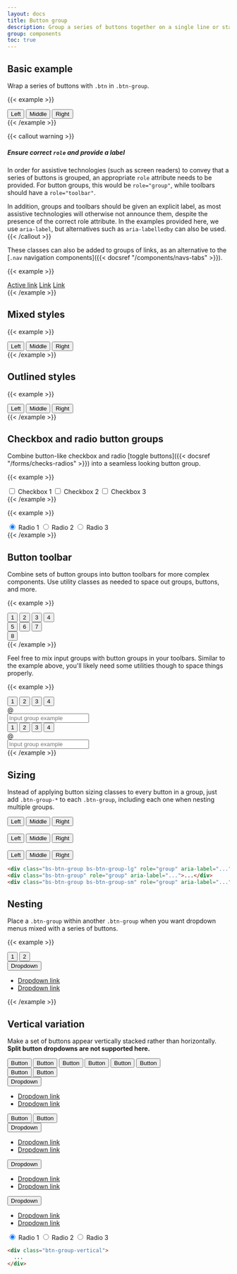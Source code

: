 ```yaml
---
layout: docs
title: Button group
description: Group a series of buttons together on a single line or stack them in a vertical column.
group: components
toc: true
---
```


## Basic example

Wrap a series of buttons with `.btn` in `.btn-group`.

{{< example >}}
<div class="bs-btn-group" role="group" aria-label="Basic example">
  <button type="button" class="bs-btn bs-btn-primary">Left</button>
  <button type="button" class="bs-btn bs-btn-primary">Middle</button>
  <button type="button" class="bs-btn bs-btn-primary">Right</button>
</div>
{{< /example >}}

{{< callout warning >}}
##### Ensure correct `role` and provide a label

In order for assistive technologies (such as screen readers) to convey that a series of buttons is grouped, an appropriate `role` attribute needs to be provided. For button groups, this would be `role="group"`, while toolbars should have a `role="toolbar"`.

In addition, groups and toolbars should be given an explicit label, as most assistive technologies will otherwise not announce them, despite the presence of the correct role attribute. In the examples provided here, we use `aria-label`, but alternatives such as `aria-labelledby` can also be used.
{{< /callout >}}

These classes can also be added to groups of links, as an alternative to the [`.nav` navigation components]({{< docsref "/components/navs-tabs" >}}).

{{< example >}}
<div class="bs-btn-group">
  <a href="#" class="bs-btn bs-btn-primary active" aria-current="page">Active link</a>
  <a href="#" class="bs-btn bs-btn-primary">Link</a>
  <a href="#" class="bs-btn bs-btn-primary">Link</a>
</div>
{{< /example >}}

## Mixed styles

{{< example >}}
<div class="bs-btn-group" role="group" aria-label="Basic mixed styles example">
  <button type="button" class="bs-btn bs-btn-danger">Left</button>
  <button type="button" class="bs-btn bs-btn-warning">Middle</button>
  <button type="button" class="bs-btn bs-btn-success">Right</button>
</div>
{{< /example >}}

## Outlined styles

{{< example >}}
<div class="bs-btn-group" role="group" aria-label="Basic outlined example">
  <button type="button" class="bs-btn bs-btn-outline-primary">Left</button>
  <button type="button" class="bs-btn bs-btn-outline-primary">Middle</button>
  <button type="button" class="bs-btn bs-btn-outline-primary">Right</button>
</div>
{{< /example >}}

## Checkbox and radio button groups

Combine button-like checkbox and radio [toggle buttons]({{< docsref "/forms/checks-radios" >}}) into a seamless looking button group.

{{< example >}}
<div class="bs-btn-group" role="group" aria-label="Basic checkbox toggle button group">
  <input type="checkbox" class="bs-btn-check" id="btncheck1" autocomplete="off">
  <label class="bs-btn bs-btn-outline-primary" for="btncheck1">Checkbox 1</label>

  <input type="checkbox" class="bs-btn-check" id="btncheck2" autocomplete="off">
  <label class="btn btn-outline-primary" for="btncheck2">Checkbox 2</label>

  <input type="checkbox" class="bs-btn-check" id="btncheck3" autocomplete="off">
  <label class="bs-btn bs-btn-outline-primary" for="btncheck3">Checkbox 3</label>
</div>
{{< /example >}}

{{< example >}}
<div class="bs-btn-group" role="group" aria-label="Basic radio toggle button group">
  <input type="radio" class="bs-btn-check" name="btnradio" id="btnradio1" autocomplete="off" checked>
  <label class="bs-btn bs-btn-outline-primary" for="btnradio1">Radio 1</label>

  <input type="radio" class="bs-btn-check" name="btnradio" id="btnradio2" autocomplete="off">
  <label class="bs-btn bs-btn-outline-primary" for="btnradio2">Radio 2</label>

  <input type="radio" class="bs-btn-check" name="btnradio" id="btnradio3" autocomplete="off">
  <label class="bs-btn bs-btn-outline-primary" for="btnradio3">Radio 3</label>
</div>
{{< /example >}}

## Button toolbar

Combine sets of button groups into button toolbars for more complex components. Use utility classes as needed to space out groups, buttons, and more.

{{< example >}}
<div class="bs-btn-toolbar" role="toolbar" aria-label="Toolbar with button groups">
  <div class="bs-btn-group me-2" role="group" aria-label="First group">
    <button type="button" class="bs-btn bs-btn-primary">1</button>
    <button type="button" class="bs-btn bs-btn-primary">2</button>
    <button type="button" class="bs-btn bs-btn-primary">3</button>
    <button type="button" class="bs-btn bs-btn-primary">4</button>
  </div>
  <div class="bs-btn-group me-2" role="group" aria-label="Second group">
    <button type="button" class="bs-btn bs-btn-secondary">5</button>
    <button type="button" class="bs-btn bs-btn-secondary">6</button>
    <button type="button" class="bs-btn bs-btn-secondary">7</button>
  </div>
  <div class="bs-btn-group" role="group" aria-label="Third group">
    <button type="button" class="bs-btn bs-btn-info">8</button>
  </div>
</div>
{{< /example >}}

Feel free to mix input groups with button groups in your toolbars. Similar to the example above, you'll likely need some utilities though to space things properly.

{{< example >}}
<div class="bs-btn-toolbar mb-3" role="toolbar" aria-label="Toolbar with button groups">
  <div class="bs-btn-group me-2" role="group" aria-label="First group">
    <button type="button" class="bs-btn bs-btn-outline-secondary">1</button>
    <button type="button" class="bs-btn bs-btn-outline-secondary">2</button>
    <button type="button" class="bs-btn bs-btn-outline-secondary">3</button>
    <button type="button" class="bs-btn bs-btn-outline-secondary">4</button>
  </div>
  <div class="bs-input-group">
    <div class="bs-input-group-text" id="btnGroupAddon">@</div>
    <input type="text" class="bs-form-control" placeholder="Input group example" aria-label="Input group example" aria-describedby="btnGroupAddon">
  </div>
</div>

<div class="bs-btn-toolbar justify-content-between" role="toolbar" aria-label="Toolbar with button groups">
  <div class="bs-btn-group" role="group" aria-label="First group">
    <button type="button" class="bs-btn bs-btn-outline-secondary">1</button>
    <button type="button" class="bs-btn bs-btn-outline-secondary">2</button>
    <button type="button" class="bs-btn bs-btn-outline-secondary">3</button>
    <button type="button" class="bs-btn bs-btn-outline-secondary">4</button>
  </div>
  <div class="bs-input-group">
    <div class="bs-input-group-text" id="btnGroupAddon2">@</div>
    <input type="text" class="bs-form-control" placeholder="Input group example" aria-label="Input group example" aria-describedby="btnGroupAddon2">
  </div>
</div>
{{< /example >}}

## Sizing

Instead of applying button sizing classes to every button in a group, just add `.btn-group-*` to each `.btn-group`, including each one when nesting multiple groups.

<div class="bd-example">
  <div class="bs-btn-group bs-btn-group-lg" role="group" aria-label="Large button group">
    <button type="button" class="bs-btn bs-btn-outline-dark">Left</button>
    <button type="button" class="bs-btn bs-btn-outline-dark">Middle</button>
    <button type="button" class="bs-btn bs-btn-outline-dark">Right</button>
  </div>
  <br>
  <div class="bs-btn-group" role="group" aria-label="Default button group">
    <button type="button" class="bs-btn bs-btn-outline-dark">Left</button>
    <button type="button" class="bs-btn bs-btn-outline-dark">Middle</button>
    <button type="button" class="bs-btn bs-btn-outline-dark">Right</button>
  </div>
  <br>
  <div class="bs-btn-group bs-btn-group-sm" role="group" aria-label="Small button group">
    <button type="button" class="bs-btn bs-btn-outline-dark">Left</button>
    <button type="button" class="bs-btn bs-btn-outline-dark">Middle</button>
    <button type="button" class="bs-btn bs-btn-outline-dark">Right</button>
  </div>
</div>

```html
<div class="bs-btn-group bs-btn-group-lg" role="group" aria-label="...">...</div>
<div class="bs-btn-group" role="group" aria-label="...">...</div>
<div class="bs-btn-group bs-btn-group-sm" role="group" aria-label="...">...</div>
```

## Nesting

Place a `.btn-group` within another `.btn-group` when you want dropdown menus mixed with a series of buttons.

{{< example >}}
<div class="bs-btn-group" role="group" aria-label="Button group with nested dropdown">
  <button type="button" class="bs-btn btn-primary">1</button>
  <button type="button" class="bs-btn btn-primary">2</button>

  <div class="bs-btn-group" role="group">
    <button id="btnGroupDrop1" type="button" class="bs-btn bs-btn-primary dropdown-toggle" data-bs-toggle="dropdown" aria-expanded="false">
      Dropdown
    </button>
    <ul class="bs-dropdown-menu" aria-labelledby="btnGroupDrop1">
      <li><a class="bs-dropdown-item" href="#">Dropdown link</a></li>
      <li><a class="bs-dropdown-item" href="#">Dropdown link</a></li>
    </ul>
  </div>
</div>
{{< /example >}}

## Vertical variation

Make a set of buttons appear vertically stacked rather than horizontally. **Split button dropdowns are not supported here.**

<div class="bd-example">
  <div class="btn-group-vertical" role="group" aria-label="Vertical button group">
    <button type="button" class="bs-btn bs-btn-dark">Button</button>
    <button type="button" class="bs-btn bs-btn-dark">Button</button>
    <button type="button" class="bs-btn bs-btn-dark">Button</button>
    <button type="button" class="bs-btn bs-btn-dark">Button</button>
    <button type="button" class="bs-btn bs-btn-dark">Button</button>
    <button type="button" class="bs-btn bs-btn-dark">Button</button>
  </div>
</div>

<div class="bd-example">
  <div class="bs-btn-group-vertical" role="group" aria-label="Vertical button group">
    <button type="button" class="bs-btn bs-btn-primary">Button</button>
    <button type="button" class="bs-btn bs-btn-primary">Button</button>
    <div class="bs-btn-group" role="group">
      <button id="btnGroupVerticalDrop1" type="button" class="bs-btn bs-btn-primary bs-dropdown-toggle" data-bs-toggle="dropdown" aria-expanded="false">
        Dropdown
      </button>
      <ul class="bs-dropdown-menu" aria-labelledby="btnGroupVerticalDrop1">
        <li><a class="bs-dropdown-item" href="#">Dropdown link</a></li>
        <li><a class="bs-dropdown-item" href="#">Dropdown link</a></li>
      </ul>
    </div>
    <button type="button" class="bs-btn bs-btn-primary">Button</button>
    <button type="button" class="bs-btn bs-btn-primary">Button</button>
    <div class="bs-btn-group" role="group">
      <button id="btnGroupVerticalDrop2" type="button" class="bs-btn btn-primary dropdown-toggle" data-bs-toggle="dropdown" aria-expanded="false">
        Dropdown
      </button>
      <ul class="bs-dropdown-menu" aria-labelledby="btnGroupVerticalDrop2">
        <li><a class="bs-dropdown-item" href="#">Dropdown link</a></li>
        <li><a class="bs-dropdown-item" href="#">Dropdown link</a></li>
      </ul>
    </div>
    <div class="bs-btn-group" role="group">
      <button id="btnGroupVerticalDrop3" type="button" class="bs-btn bs-btn-primary bs-dropdown-toggle" data-bs-toggle="dropdown" aria-expanded="false">
        Dropdown
      </button>
      <ul class="bs-dropdown-menu" aria-labelledby="btnGroupVerticalDrop3">
        <li><a class="bs-dropdown-item" href="#">Dropdown link</a></li>
        <li><a class="bs-dropdown-item" href="#">Dropdown link</a></li>
      </ul>
    </div>
    <div class="bs-btn-group" role="group">
      <button id="btnGroupVerticalDrop4" type="button" class="bs-btn bs-btn-primary bs-dropdown-toggle" data-bs-toggle="dropdown" aria-expanded="false">
        Dropdown
      </button>
      <ul class="bs-dropdown-menu" aria-labelledby="btnGroupVerticalDrop4">
        <li><a class="bs-dropdown-item" href="#">Dropdown link</a></li>
        <li><a class="bs-dropdown-item" href="#">Dropdown link</a></li>
      </ul>
    </div>
  </div>
</div>

<div class="bd-example">
  <div class="bs-btn-group-vertical" role="group" aria-label="Vertical radio toggle button group">
    <input type="radio" class="bs-btn-check" name="vbtn-radio" id="vbtn-radio1" autocomplete="off" checked>
    <label class="bs-btn bs-btn-outline-danger" for="vbtn-radio1">Radio 1</label>
    <input type="radio" class="bs-btn-check" name="vbtn-radio" id="vbtn-radio2" autocomplete="off">
    <label class="bs-btn bs-btn-outline-danger" for="vbtn-radio2">Radio 2</label>
    <input type="radio" class="bs-btn-check" name="vbtn-radio" id="vbtn-radio3" autocomplete="off">
    <label class="bs-btn bs-btn-outline-danger" for="vbtn-radio3">Radio 3</label>
  </div>
</div>

```html
<div class="btn-group-vertical">
  ...
</div>
```
